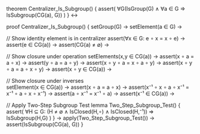 theorem Centralizer_Is_Subgroup() {
  assert(
    ∀G(IsGroup(G) ∧ ∀a ∈ G ⇒ IsSubgroup(CG(a), G))
  )
} ↔

proof Centralizer_Is_Subgroup() {
  setGroup(G) →
  setElement(a ∈ G) →
  
  // Show identity element is in centralizer
  assert(∀x ∈ G: e ∘ x = x ∘ e) →
  assert(e ∈ CG(a)) →
  assert(CG(a) ≠ ∅) →
  
  // Show closure under operation
  setElements(x,y ∈ CG(a)) →
  assert(x ∘ a = a ∘ x) →
  assert(y ∘ a = a ∘ y) →
  assert(x ∘ y ∘ a = x ∘ a ∘ y) →
  assert(x ∘ y ∘ a = a ∘ x ∘ y) →
  assert(x ∘ y ∈ CG(a)) →

  // Show closure under inverses  
  setElement(x ∈ CG(a)) →
  assert(x ∘ a = a ∘ x) →
  assert(x⁻¹ ∘ x ∘ a ∘ x⁻¹ = x⁻¹ ∘ a ∘ x ∘ x⁻¹) →
  assert(a ∘ x⁻¹ = x⁻¹ ∘ a) →
  assert(x⁻¹ ∈ CG(a)) →

  // Apply Two-Step Subgroup Test
  lemma Two_Step_Subgroup_Test() {
    assert(
      ∀H ⊆ G: (H ≠ ∅ ∧ IsClosed(H,∘) ∧ IsClosed(H,⁻¹)) ⇒ IsSubgroup(H,G)
    )
  } →
  apply(Two_Step_Subgroup_Test()) →
  assert(IsSubgroup(CG(a), G))
}